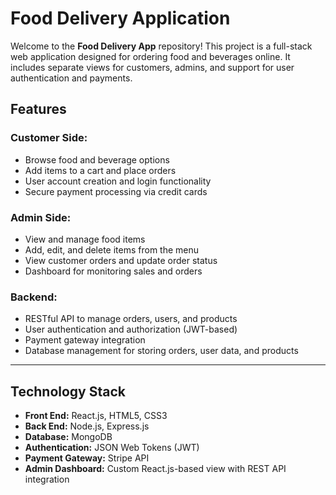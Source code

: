 # Food Delivery Application

Welcome to the **Food Delivery App** repository! This project is a full-stack web application designed for ordering food and beverages online. It includes separate views for customers, admins, and support for user authentication and payments.

## Features

### Customer Side:
- Browse food and beverage options
- Add items to a cart and place orders
- User account creation and login functionality
- Secure payment processing via credit cards

### Admin Side:
- View and manage food items
- Add, edit, and delete items from the menu
- View customer orders and update order status
- Dashboard for monitoring sales and orders

### Backend:
- RESTful API to manage orders, users, and products
- User authentication and authorization (JWT-based)
- Payment gateway integration
- Database management for storing orders, user data, and products

---

## Technology Stack

- **Front End:** React.js, HTML5, CSS3
- **Back End:** Node.js, Express.js
- **Database:** MongoDB
- **Authentication:** JSON Web Tokens (JWT)
- **Payment Gateway:** Stripe API
- **Admin Dashboard:** Custom React.js-based view with REST API integration
